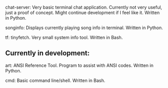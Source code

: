 chat-server: Very basic terminal chat application. Currently not very useful, just a proof of concept. Might continue development if I feel like it. Written in Python.

songinfo: Displays currently playing song info in terminal. Written in Python.

tf: tinyfetch. Very small system info tool. Written in Bash.


## Currently in development:

art: ANSI Reference Tool. Program to assist with ANSI codes. Written in Python.

cmd: Basic command line/shell. Written in Bash.
